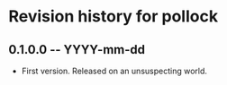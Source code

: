 # Revision history for pollock

## 0.1.0.0 -- YYYY-mm-dd

* First version. Released on an unsuspecting world.
